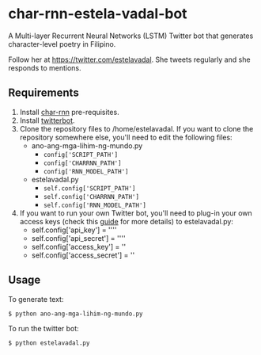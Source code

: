 # char-rnn-estela-vadal-bot
A Multi-layer Recurrent Neural Networks (LSTM) Twitter bot that generates character-level poetry in Filipino.

Follow her at https://twitter.com/estelavadal. She tweets regularly and she responds to mentions.

## Requirements
1. Install [char-rnn](https://github.com/karpathy/char-rnn#requirements) pre-requisites.
2. Install [twitterbot](https://github.com/thricedotted/twitterbot).
3. Clone the repository files to /home/estelavadal. If you want to clone the repository somewhere else, you'll need to edit the following files:
    * ano-ang-mga-lihim-ng-mundo.py
        * `config['SCRIPT_PATH']`
        * `config['CHARRNN_PATH']`
        * `config['RNN_MODEL_PATH']`
    * estelavadal.py
        * `self.config['SCRIPT_PATH']`
        * `self.config['CHARRNN_PATH']`
        * `self.config['RNN_MODEL_PATH']`
4. If you want to run your own Twitter bot, you'll need to plug-in your own access keys (check this [guide](https://themepacific.com/how-to-generate-api-key-consumer-token-access-key-for-twitter-oauth/994/) for more details) to estelavadal.py:
    * self.config['api_key'] = ''<YOUR TWITTER API KEY>''
    * self.config['api_secret'] = ''<YOUR TWITTER API SECRET>''
    * self.config['access_key'] = '<YOUR TWITTER ACCESS KEY>'
    * self.config['access_secret'] = '<YOUR TWITTER ACCESS SECRET>'

## Usage
To generate text:

    $ python ano-ang-mga-lihim-ng-mundo.py
    
To run the twitter bot:

    $ python estelavadal.py
